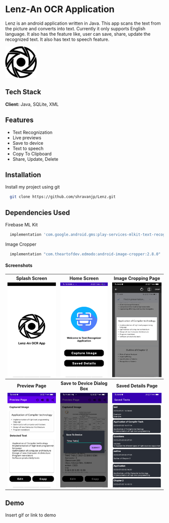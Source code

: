 # Lenz-An OCR Application

Lenz is an android application written in Java. This app scans the text from the picture and converts into text. Currently it only supports English language. It also has the feature like, user can save, share, update the recognized text. It also has text to speech feature.


<img src="https://github.com/shravanjp/Lenz/blob/master/app/src/main/res/drawable/lenz.png" width="100" height="100">


## Tech Stack

**Client:** Java, SQLite, XML


## Features

- Text Recognization
- Live previews
- Save to device
- Text to speech
- Copy To Clipboard
- Share, Update, Delete


## Installation

Install my project using git

```bash
  git clone https://github.com/shravanjp/Lenz.git
```

## Dependencies Used

Firebase ML Kit
```bash
  implementation 'com.google.android.gms:play-services-mlkit-text-recognition:16.2.0'
```

Image Cropper
```bash
  implementation "com.theartofdev.edmodo:android-image-cropper:2.8.0"
```
    
#### Screenshots

<table>
  <tr>
     <th style="text-align:center">Splash Screen</th>
      <th style="text-align:center">Home Screen</th>
     <th style="text-align:center">Image Cropping Page</th>
    </tr>
    <tr>
    <td><img src="https://github.com/shravanjp/Lenz/blob/master/app/src/main/res/drawable/spalshscreen.jpg" width="200" height="300"></td>
     <td><img src="https://github.com/shravanjp/Lenz/blob/master/app/src/main/res/drawable/homescreen.jpg" width="200" height="300"></td>
     <td><img src="https://github.com/shravanjp/Lenz/blob/master/app/src/main/res/drawable/cropimage.jpg" width="200" height="300"></td>
    </tr>
    <p></p>
    <tr>
     <th style="text-align:center">Preview Page</th>
     <th style="text-align:center">Save to Device Dialog Box</th>
      <th style="text-align:center">Saved Details Page</th>
    </tr>
    <tr>
    <td><img src="https://github.com/shravanjp/Lenz/blob/master/app/src/main/res/drawable/previewpage.jpg" width="200" height="300"></td>
    <td><img src="https://github.com/shravanjp/Lenz/blob/master/app/src/main/res/drawable/savetodevice.jpg" width="200" height="300"></td>
    <td><img src="https://github.com/shravanjp/Lenz/blob/master/app/src/main/res/drawable/saveddetails.jpg" width="200" height="300"></td>
    </tr>
 
 </table>


## Demo

Insert gif or link to demo

